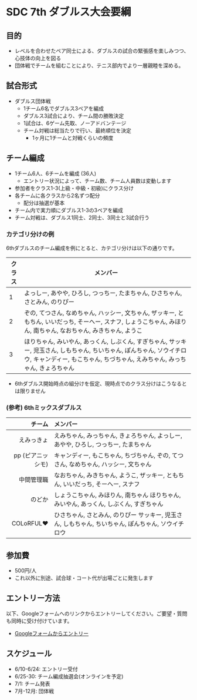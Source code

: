 # SDC 7th ダブルス大会要綱

## 目的

* レベルを合わせたペア同士による、ダブルスの試合の緊張感を楽しみつつ、心技体の向上を図る
* 団体戦でチームを組むことにより、テニス部内でより一層親睦を深める。

## 試合形式

* ダブルス団体戦
  * 1チーム6名でダブルス3ペアを編成
  * ダブルス3試合により、チーム間の勝敗決定
  * 1試合は、6ゲーム先取、ノーアドバンテージ
  * チーム対戦は総当たりで行い、最終順位を決定
    * 1ヶ月に1チームと対戦くらいの頻度

## チーム編成

* 1チーム6人、6チームを編成 (36人)
  * エントリー状況によって、チーム数、チーム人員数は変動します
* 参加者をクラス1-3(上級・中級・初級)にクラス分け
* 各チームに各クラスから2名ずつ配分
  * 配分は抽選が基本
* チーム内で実力順にダブルス1-3の3ペアを編成
* チーム対戦は、ダブルス1同士、2同士、3同士と3試合行う

### カテゴリ分けの例

6thダブルスのチーム編成を例にとると、カテゴリ分けは以下の通りです。

| クラス       | メンバー      |
| ----------- | ------------- |
| 1 | よっしー, あやや, ひろし, つっちー, たまちゃん, ひさちゃん, さとみん,  のりぴー |
| 2 | ぞの, てつさん, なめちゃん, ハッシー, 文ちゃん, ザッキー, ともちん, いいだっち, そーへー, スナフ, しょうこちゃん, みほりん,  南ちゃん, なおちゃん, みきちゃん, ようこ |
| 3 | ほりちゃん, みいやん,  あっくん, しぶくん, すぎちゃん, サッキー, 児玉さん,  しもちゃん, ちいちゃん, ぽんちゃん, ソウイチロウ, キャンディー, もこちゃん, ちづちゃん, えみちゃん, みっちゃん, きょろちゃん |

* 6thダブルス開始時点の組分けを仮定、現時点でのクラス分けはこうなるとは限りません

### (参考) 6thミックスダブルス

| チーム        | メンバー      |
| -----------: |:-------------|
| えみっきょ | えみちゃん, みっちゃん, きょろちゃん, よっしー, あやや, ひろし, つっちー, たまちゃん |
| pp (ピアニッシモ) | キャンディー, もこちゃん, ちづちゃん, ぞの, てつさん, なめちゃん, ハッシー, 文ちゃん |
| 中間管理職 | なおちゃん,  みきちゃん, ようこ, ザッキー, ともちん, いいだっち, そーへー, スナフ |
| のどか | しょうこちゃん, みほりん,  南ちゃん ほりちゃん, みいやん,  あっくん, しぶくん, すぎちゃん |
| COLoRFUL❤️ | ひさちゃん, さとみん,  のりぴー サッキー, 児玉さん,  しもちゃん, ちいちゃん, ぽんちゃん, ソウイチロウ |

## 参加費

* 500円/人
* これ以外に別途、試合球・コート代が出場ごとに発生します

## エントリー方法

以下、Googleフォームへのリンクからエントリーしてください。ご要望・質問も同時に受け付けています。

* [Googleフォームからエントリー](https://forms.gle/vbvzvXRjkrNqdbgU6)

## スケジュール

* 6/10-6/24: エントリー受付
* 6/25-30: チーム編成抽選会(オンラインを予定)
* 7/1: チーム発表
* 7月-12月: 団体戦
